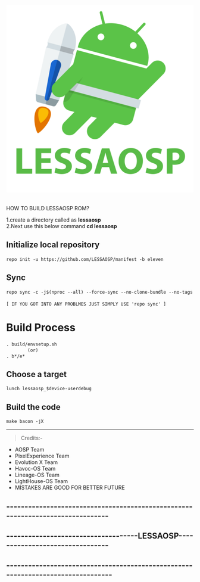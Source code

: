 ![](LESSAOSP.png)

</br>
HOW TO BUILD LESSAOSP ROM?</br>

1.create a directory called as **lessaosp**</br>
2.Next use this below command
    **cd lessaosp**
## Initialize local repository
```## Initialize local repository
repo init -u https://github.com/LESSAOSP/manifest -b eleven
```
## Sync
```## Sync
repo sync -c -j$(nproc --all) --force-sync --no-clone-bundle --no-tags

[ IF YOU GOT INTO ANY PROBLMES JUST SIMPLY USE 'repo sync' ]
```
# Build Process
```## Set up environment
. build/envsetup.sh
        (or)
. b*/e*
```

## Choose a target
```## Choose a target
lunch lessaosp_$device-userdebug
```
## Build the code
```## Build the code
make bacon -jX
```
---
>Credits:-
* AOSP Team
* PixelExperience Team
* Evolution X Team
* Havoc-OS Team
* Lineage-OS Team
* LightHouse-OS Team
* MISTAKES ARE GOOD FOR BETTER FUTURE
## -------------------------------------------------------------------------------
## ------------------------------------LESSAOSP--------------------------------
## --------------------------------------------------------------------------------

